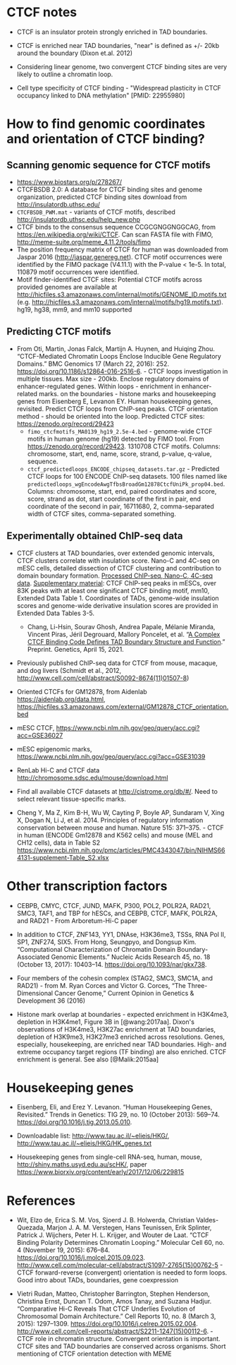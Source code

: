 # CTCF notes

- CTCF is an insulator protein strongly enriched in TAD boundaries.

- CTCF is enriched near TAD boundaries, "near" is defined as +/- 20kb around the boundary (Dixon et.al. 2012)

- Considering linear genome, two convergent CTCF binding sites are very likely to outline a chromatin loop. 

- Cell type specificity of CTCF binding - "Widespread plasticity in CTCF occupancy linked to DNA methylation" [PMID: 22955980]



# How to find genomic coordinates and orientation of CTCF binding?

## Scanning genomic sequence for CTCF motifs
    
- https://www.biostars.org/p/278267/
- CTCFBSDB 2.0: A database for CTCF binding sites and genome organization, predicted CTCF binding sites download from http://insulatordb.uthsc.edu/
- `CTCFBSDB_PWM.mat` - variants of CTCF motifs, described http://insulatordb.uthsc.edu/help_new.php
- CTCF binds to the consensus sequence CCGCGNGGNGGCAG, from https://en.wikipedia.org/wiki/CTCF. Can scan FASTA file with FIMO, http://meme-suite.org/meme_4.11.2/tools/fimo
- The position frequency matrix of CTCF for human was downloaded from Jaspar 2016 (http://jaspar.genereg.net). CTCF motif occurrences were identified by the FIMO package (V4.11.1) with the P-value < 1e-5. In total, 110879 motif occurrences were identified.
- Motif finder-identified CTCF sites: Potential CTCF motifs across provided genomes are available at http://hicfiles.s3.amazonaws.com/internal/motifs/GENOME_ID.motifs.txt (e.g. http://hicfiles.s3.amazonaws.com/internal/motifs/hg19.motifs.txt). hg19, hg38, mm9, and mm10 supported

## Predicting CTCF motifs

- From Oti, Martin, Jonas Falck, Martijn A. Huynen, and Huiqing Zhou. “CTCF-Mediated Chromatin Loops Enclose Inducible Gene Regulatory Domains.” BMC Genomics 17 (March 22, 2016): 252. https://doi.org/10.1186/s12864-016-2516-6. - CTCF loops investigation in multiple tissues. Max size - 200kb. Enclose regulatory domains of enhancer-regulated genes. Within loops - enrichment in enhancer-related marks. on the boundaries - histone marks and housekeeping genes from Eisenberg E, Levanon EY. Human housekeeping genes, revisited. Predict CTCF loops from ChIP-seq peaks. CTCF orientation method - should be oriented into the loop. Predicted CTCF sites: https://zenodo.org/record/29423
    - `fimo_ctcfmotifs_MA0139_hg19_2.5e-4.bed` - genome-wide CTCF motifs in human genome (hg19) detected by FIMO tool. From https://zenodo.org/record/29423. 1310708 CTCF motifs. Columns: chromosome, start, end, name, score, strand, p-value, q-value, sequence.
    - `ctcf_predictedloops_ENCODE_chipseq_datasets.tar.gz` - Predicted CTCF loops for 100 ENCODE ChIP-seq datasets. 100 files named like `predictedloops_wgEncodeAwgTfbsBroadGm12878CtcfUniPk_prop04.bed`. Columns: chromosome, start, end, paired coordinates and score, score, strand as dot, start coordinate of the first in pair, end coordinate of the second in pair, 16711680, 2, comma-separated width of CTCF sites, comma-separated something.

## Experimentally obtained ChIP-seq data  

- CTCF clusters at TAD boundaries, over extended genomic intervals, CTCF clusters correlate with insulation score. Nano-C and 4C-seq on mESC cells, detailed dissection of CTCF clustering and contribution to domain boundary formation. [Processed ChIP-seq, Nano-C, 4C-seq data](https://data.mendeley.com/datasets/g7b4z8957z/1). [Supplementary material](https://www.biorxiv.org/content/10.1101/2021.04.15.440007v1.supplementary-material): CTCF ChIP-seq peaks in mESCs, over 83K peaks with at least one significant CTCF binding motif, mm10, Extended Data Table 1. Coordinates of TADs, genome-wide insulation scores and genome-wide derivative insulation scores are provided in Extended Data Tables 3-5.
    - Chang, Li-Hsin, Sourav Ghosh, Andrea Papale, Mélanie Miranda, Vincent Piras, Jéril Degrouard, Mallory Poncelet, et al. “[A Complex CTCF Binding Code Defines TAD Boundary Structure and Function](https://doi.org/10.1101/2021.04.15.440007).” Preprint. Genetics, April 15, 2021.

- Previously published ChIP-seq data for CTCF from mouse, macaque, and dog livers (Schmidt et al., 2012, http://www.cell.com/cell/abstract/S0092-8674(11)01507-8)

- Oriented CTCFs for GM12878, from Aidenlab https://aidenlab.org/data.html, https://hicfiles.s3.amazonaws.com/external/GM12878_CTCF_orientation.bed

- mESC CTCF, https://www.ncbi.nlm.nih.gov/geo/query/acc.cgi?acc=GSE36027

- mESC epigenomic marks, https://www.ncbi.nlm.nih.gov/geo/query/acc.cgi?acc=GSE31039

- RenLab Hi-C and CTCF data http://chromosome.sdsc.edu/mouse/download.html

- Find all available CTCF datasets at http://cistrome.org/db/#/. Need to select relevant tissue-specific marks.

- Cheng Y, Ma Z, Kim B-H, Wu W, Cayting P, Boyle AP, Sundaram V, Xing X, Dogan N, Li J, et al. 2014. Principles of regulatory information conservation between mouse and human. Nature 515: 371–375. - CTCF in human (ENCODE Gm12878 and K562 cells) and mouse (MEL and CH12 cells), data in Table S2 https://www.ncbi.nlm.nih.gov/pmc/articles/PMC4343047/bin/NIHMS664131-supplement-Table_S2.xlsx

# Other transcription factors

- CEBPB, CMYC, CTCF, JUND, MAFK, P300, POL2, POLR2A, RAD21, SMC3, TAF1, and TBP for hESCs, and CEBPB, CTCF, MAFK, POLR2A, and RAD21 - From Arboretum-Hi-C paper

- In addition to CTCF, ZNF143, YY1, DNAse, H3K36me3, TSSs, RNA Pol II, SP1, ZNF274, SIX5. From Hong, Seungpyo, and Dongsup Kim. “Computational Characterization of Chromatin Domain Boundary-Associated Genomic Elements.” Nucleic Acids Research 45, no. 18 (October 13, 2017): 10403–14. https://doi.org/10.1093/nar/gkx738.

- Four members of the cohesin complex (STAG2, SMC3, SMC1A, and RAD21) - from M. Ryan Corces and Victor G. Corces, “The Three-Dimensional Cancer Genome,” Current Opinion in Genetics & Development 36 (2016)

- Histone mark overlap at boundaries - expected enrichment in H3K4me3, depletion in H3K4me1, Figure 3B in [@wang:2017aa]. Dixon's observations of H3K4me3, H3K27ac enrichment at TAD boundaries, depletion of H3K9me3, H3K27me3 enriched across resolutions. Genes, especially, housekeeping, are enriched near TAD boundaries. High- and extreme occupancy target regions (TF binding) are also enriched. CTCF enrichment is general. See also [@Malik:2015aa]

# Housekeeping genes

- Eisenberg, Eli, and Erez Y. Levanon. “Human Housekeeping Genes, Revisited.” Trends in Genetics: TIG 29, no. 10 (October 2013): 569–74. https://doi.org/10.1016/j.tig.2013.05.010.

- Downloadable list: http://www.tau.ac.il/~elieis/HKG/, http://www.tau.ac.il/~elieis/HKG/HK_genes.txt

- Housekeeping genes from single-cell RNA-seq, human, mouse, http://shiny.maths.usyd.edu.au/scHK/, paper https://www.biorxiv.org/content/early/2017/12/06/229815

# References

- Wit, Elzo de, Erica S. M. Vos, Sjoerd J. B. Holwerda, Christian Valdes-Quezada, Marjon J. A. M. Verstegen, Hans Teunissen, Erik Splinter, Patrick J. Wijchers, Peter H. L. Krijger, and Wouter de Laat. “CTCF Binding Polarity Determines Chromatin Looping.” Molecular Cell 60, no. 4 (November 19, 2015): 676–84. https://doi.org/10.1016/j.molcel.2015.09.023. http://www.cell.com/molecular-cell/abstract/S1097-2765(15)00762-5 - CTCF forward-reverse (convergent) orientation is needed to form loops. Good intro about TADs, boundaries, gene coexpression

- Vietri Rudan, Matteo, Christopher Barrington, Stephen Henderson, Christina Ernst, Duncan T. Odom, Amos Tanay, and Suzana Hadjur. “Comparative Hi-C Reveals That CTCF Underlies Evolution of Chromosomal Domain Architecture.” Cell Reports 10, no. 8 (March 3, 2015): 1297–1309. https://doi.org/10.1016/j.celrep.2015.02.004. http://www.cell.com/cell-reports/abstract/S2211-1247(15)00112-6. - CTCF role in chromatin structure. Convergent orientation is important. CTCF sites and TAD boundaries are conserved across organisms. Short mentioning of CTCF orientation detection with MEME
